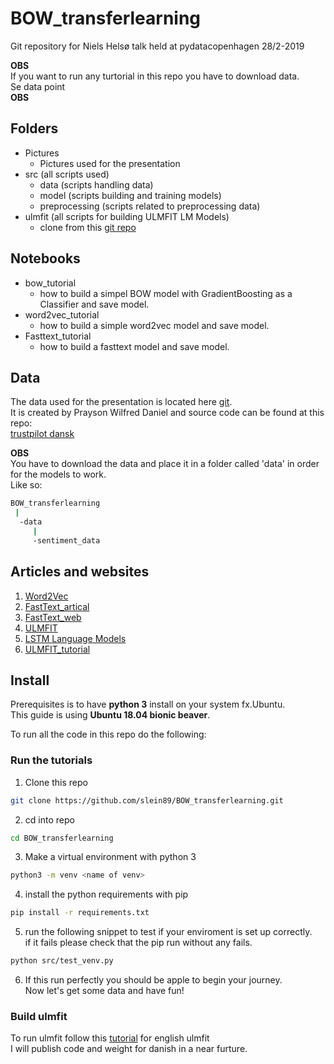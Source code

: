 # BOW_transferlearning

Git repository for Niels Helsø talk held at pydatacopenhagen 28/2-2019   

**OBS**   
If you want to run any turtorial in this repo you have to download data.  
Se data point  
**OBS**

## Folders

* Pictures
  * Pictures used for the presentation
* src (all scripts used)
  * data (scripts handling data)
  * model (scripts building and training models)
  * preprocessing (scripts related to preprocessing data)
* ulmfit (all scripts for building ULMFIT LM Models)
  * clone from this [git repo](https://github.com/n-waves/ulmfit-multilingual)

## Notebooks

* bow_tutorial
  * how to build a simpel BOW model with GradientBoosting as a Classifier and save model. 
* word2vec_tutorial
  * how to build a simple word2vec model and save model.
* Fasttext_tutorial
  * how to build a fasttext model and save model.

## Data

The data used for the presentation is located here [git](https://github.com/Proteusiq/dksentimentapi/blob/master/app/data/sentiment_data).  
It is created by Prayson Wilfred Daniel and source code can be found at this repo:  
[trustpilot dansk](https://github.com/Proteusiq/dksentimentapi)  

**OBS**  
You have to download the data and place it in a folder called 'data' in order for the models to work.  
Like so:  
```bash
BOW_transferlearning  
 |  
  -data  
     |  
     -sentiment_data  
```


## Articles and websites

1. [Word2Vec](https://arxiv.org/pdf/1301.3781.pdf)
2. [FastText_artical](https://arxiv.org/pdf/1607.01759.pdf)
3. [FastText_web](https://fasttext.cc/)
4. [ULMFIT](http://nlp.fast.ai/classification/2018/05/15/introducting-ulmfit.html)
5. [LSTM Language Models](https://arxiv.org/pdf/1708.02182.pdf)
6. [ULMFIT_tutorial](https://www.analyticsvidhya.com/blog/2018/11/tutorial-text-classification-ulmfit-fastai-library/)

## Install

Prerequisites is to have **python 3** install on your system fx.Ubuntu.  
This guide is using **Ubuntu 18.04 bionic beaver**.  

To run all the code in this repo do the following:  

### Run the tutorials

1. Clone this repo

```bash
git clone https://github.com/slein89/BOW_transferlearning.git
```

2. cd into repo

```bash
cd BOW_transferlearning
```

3. Make a virtual environment with python 3

```bash
python3 -m venv <name of venv>
```

4. install the python requirements with pip

```bash
pip install -r requirements.txt
```

5. run the following snippet to test if your enviroment is set up correctly.  
if it fails please check that the pip run without any fails. 

```bash
python src/test_venv.py
```

6. If this run perfectly you should be apple to begin your journey.  
Now let's get some data and have fun!

### Build ulmfit

To run ulmfit follow this [tutorial](https://www.analyticsvidhya.com/blog/2018/11/tutorial-text-classification-ulmfit-fastai-library/) for english ulmfit  
I will publish code and weight for danish in a near furture.  
